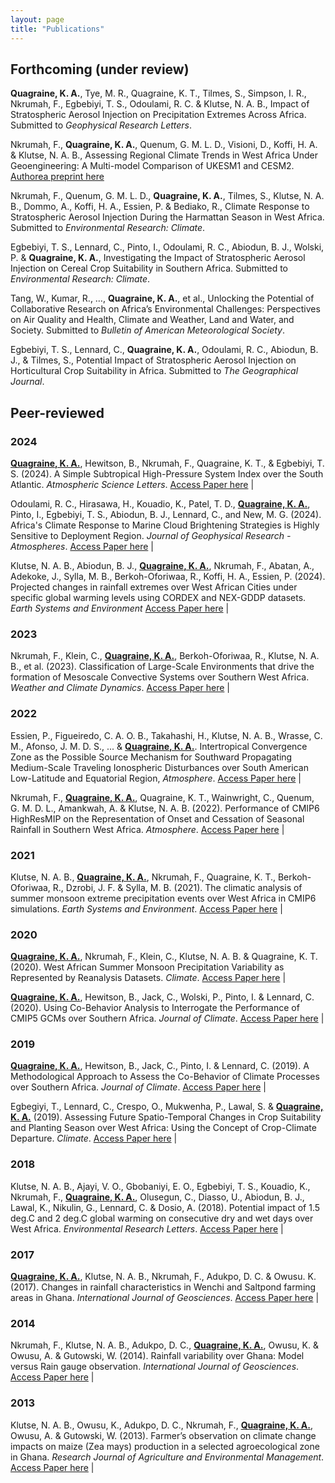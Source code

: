 ```yaml
---
layout: page
title: "Publications"
---
```


<style>
td, th {
   border: none!important;
}
</style>

## Forthcoming (under review) 

**Quagraine, K. A.**, Tye, M. R., Quagraine, K. T., Tilmes, S., Simpson, I. R., Nkrumah, F., Egbebiyi, T. S., Odoulami, R. C. & Klutse, N. A. B., Impact of  Stratospheric Aerosol Injection on Precipitation Extremes Across Africa. Submitted to *Geophysical Research Letters*.

Nkrumah, F., **Quagraine, K. A.**, Quenum, G. M. L. D., Visioni, D., Koffi, H. A. & Klutse, N. A. B., Assessing Regional Climate Trends in West Africa Under Geoengineering: A Multi-model Comparison of UKESM1 and CESM2. [Authorea preprint here](https://essopenarchive.org/doi/full/10.22541essoar.173462728.87124716)

Nkrumah, F., Quenum, G. M. L. D., **Quagraine, K. A.**, Tilmes, S., Klutse, N. A. B., Dommo, A., Koffi, H. A., Essien, P. & Bediako, R., Climate Response to Stratospheric Aerosol Injection During the Harmattan Season in West Africa. Submitted to *Environmental Research: Climate*.

Egbebiyi, T. S., Lennard, C., Pinto, I., Odoulami, R. C., Abiodun, B. J., Wolski, P. & **Quagraine, K. A.**, Investigating the Impact of Stratospheric Aerosol Injection on Cereal Crop Suitability in Southern Africa. Submitted to *Environmental Research: Climate*.

Tang, W., Kumar, R., …, **Quagraine, K. A.**, et al., Unlocking the Potential of Collaborative Research on Africa’s Environmental Challenges: Perspectives on Air Quality and Health, Climate and Weather, Land and Water, and Society. Submitted to *Bulletin of American Meteorological Society*.

Egbebiyi, T. S., Lennard, C., **Quagraine, K. A.**, Odoulami, R. C., Abiodun, B. J., & Tilmes, S., Potential
Impact of Stratospheric Aerosol Injection on Horticultural Crop Suitability in Africa. Submitted to *The Geographical Journal*.
   

## Peer-reviewed

### 2024 

[**Quagraine, K. A.**](https://scholar.google.com/citations?user=hoI1ZjkAAAAJ&hl=en), Hewitson, B., Nkrumah, F., Quagraine, K. T., & Egbebiyi, T. S. (2024). A Simple Subtropical High-Pressure System Index over the South Atlantic. *Atmospheric Science Letters*. [Access Paper here](https://doi.org/10.1002/asl.1266) | 
<div class="altmetric-embed" data-badge-type="donut" data-doi="10.1002/asl.1266"></div>
<script async src="https://d1bxh8uas1mnw7.cloudfront.net/assets/embed.js"></script>

Odoulami, R. C., Hirasawa, H., Kouadio, K., Patel, T. D., [**Quagraine, K. A.**](https://scholar.google.com/citations?user=hoI1ZjkAAAAJ&hl=en), Pinto, I., Egbebiyi, T. S., Abiodun, B. J., Lennard, C., and New, M. G. (2024). Africa's Climate Response to Marine Cloud Brightening Strategies is Highly Sensitive to Deployment Region. *Journal of Geophysical Research - Atmospheres*. [Access Paper here](https://doi.org/10.1029/2024JD041070) | 
<div class="altmetric-embed" data-badge-type="donut" data-doi="10.1029/2024JD041070"></div>
<script async src="https://d1bxh8uas1mnw7.cloudfront.net/assets/embed.js"></script>

Klutse, N. A. B., Abiodun, B. J., [**Quagraine, K. A.**](https://scholar.google.com/citations?user=hoI1ZjkAAAAJ&hl=en), Nkrumah, F., Abatan, A., Adekoke, J., Sylla, M. B., Berkoh-Oforiwaa, R., Koffi, H. A., Essien, P. (2024). Projected changes in rainfall extremes over West African Cities under specific global warming levels using CORDEX and NEX-GDDP datasets. *Earth Systems and Environment* [Access Paper here](https://doi.org/10.1007/s41748-024-00425-w) | 
<div class="altmetric-embed" data-badge-type="donut" data-doi="10.1007/s41748-024-00425-w"></div>
<script async src="https://d1bxh8uas1mnw7.cloudfront.net/assets/embed.js"></script>

### 2023 

Nkrumah, F., Klein, C., [**Quagraine, K. A.**](https://scholar.google.com/citations?user=hoI1ZjkAAAAJ&hl=en), Berkoh-Oforiwaa, R., Klutse, N. A. B., et al. (2023). Classification of Large-Scale Environments that drive the formation of Mesoscale Convective Systems over Southern West Africa. *Weather and Climate Dynamics*. [Access Paper here](https://doi.org/10.5194/wcd-4-773-2023) | 
<div class="altmetric-embed" data-badge-type="donut" data-doi="10.5194/wcd-4-773-2023"></div>
<script async src="https://d1bxh8uas1mnw7.cloudfront.net/assets/embed.js"></script>

### 2022 

Essien, P., Figueiredo, C. A. O. B., Takahashi, H., Klutse, N. A. B., Wrasse, C. M., Afonso, J. M. D. S., ... & [**Quagraine, K. A.**](https://scholar.google.com/citations?user=hoI1ZjkAAAAJ&hl=en). Intertropical Convergence Zone as the Possible Source Mechanism for Southward Propagating Medium-Scale Traveling Ionospheric Disturbances over South American Low-Latitude and Equatorial Region, *Atmosphere*. [Access Paper here](https://doi.org/10.3390/atmos13111836) | 
<div class="altmetric-embed" data-badge-type="donut" data-doi="10.3390/atmos13111836"></div>
<script async src="https://d1bxh8uas1mnw7.cloudfront.net/assets/embed.js"></script>

Nkrumah, F., [**Quagraine, K. A.**](https://scholar.google.com/citations?user=hoI1ZjkAAAAJ&hl=en), Quagraine, K. T., Wainwright, C., Quenum, G. M. D. L., Amankwah, A. & Klutse, N. A. B. (2022). Performance of CMIP6 HighResMIP on the Representation of Onset and Cessation of Seasonal Rainfall in Southern West Africa. *Atmosphere*. [Access Paper here](https://doi.org/10.3390/atmos13070999) | 
<div class="altmetric-embed" data-badge-type="donut" data-doi="10.3390/atmos13070999"></div>
<script async src="https://d1bxh8uas1mnw7.cloudfront.net/assets/embed.js"></script>

### 2021

Klutse, N. A. B., [**Quagraine, K. A.**](https://scholar.google.com/citations?user=hoI1ZjkAAAAJ&hl=en), Nkrumah, F., Quagraine, K. T., Berkoh-Oforiwaa, R., Dzrobi, J. F. & Sylla, M. B. (2021). The climatic analysis of summer monsoon extreme precipitation events over West Africa in CMIP6 simulations. *Earth Systems and Environment*. [Access Paper here](https://doi.org/10.1007/s41748-021-00203-y) | 
<div class="altmetric-embed" data-badge-type="donut" data-doi="10.1007/s41748-021-00203-y"></div>
<script async src="https://d1bxh8uas1mnw7.cloudfront.net/assets/embed.js"></script>

### 2020

[**Quagraine, K. A.**](https://scholar.google.com/citations?user=hoI1ZjkAAAAJ&hl=en), Nkrumah, F., Klein, C., Klutse, N. A. B. & Quagraine, K. T. (2020). West African Summer Monsoon Precipitation Variability as Represented by Reanalysis Datasets. *Climate*. [Access Paper here](https://doi.org/10.3390/cli8100111) | 
<div class="altmetric-embed" data-badge-type="donut" data-doi="10.3390/cli8100111"></div>
<script async src="https://d1bxh8uas1mnw7.cloudfront.net/assets/embed.js"></script>

[**Quagraine, K. A.**](https://scholar.google.com/citations?user=hoI1ZjkAAAAJ&hl=en), Hewitson, B., Jack, C., Wolski, P., Pinto, I. & Lennard, C. (2020). Using Co-Behavior Analysis to Interrogate the Performance of CMIP5 GCMs over Southern Africa. *Journal of Climate*. [Access Paper here](https://doi.org/10.1175/JCLI-D-19-0472.1) | 
<div class="altmetric-embed" data-badge-type="donut" data-doi="10.1175/JCLI-D-19-0472.1"></div>
<script async src="https://d1bxh8uas1mnw7.cloudfront.net/assets/embed.js"></script>

### 2019

[**Quagraine, K. A.**](https://scholar.google.com/citations?user=hoI1ZjkAAAAJ&hl=en), Hewitson, B., Jack, C., Pinto, I. & Lennard, C. (2019). A Methodological Approach to Assess the Co-Behavior of Climate Processes over Southern Africa. *Journal of Climate*. [Access Paper here](https://doi.org/10.1175/JCLI-D-18-0689.1) | 
<div class="altmetric-embed" data-badge-type="donut" data-doi="10.1175/JCLI-D-18-0689.1"></div>
<script async src="https://d1bxh8uas1mnw7.cloudfront.net/assets/embed.js"></script>

Egbegiyi, T., Lennard, C., Crespo, O., Mukwenha, P., Lawal, S. & [**Quagraine, K. A.**](https://scholar.google.com/citations?user=hoI1ZjkAAAAJ&hl=en) (2019). Assessing Future Spatio-Temporal Changes in Crop Suitability and Planting Season over West Africa: Using the Concept of Crop-Climate Departure. *Climate*. [Access Paper here](https://doi.org/10.3390/cli7090102) | 
<div class="altmetric-embed" data-badge-type="donut" data-doi="10.3390/cli7090102"></div>
<script async src="https://d1bxh8uas1mnw7.cloudfront.net/assets/embed.js"></script>

### 2018

Klutse, N. A. B., Ajayi, V. O., Gbobaniyi, E. O., Egbebiyi, T. S., Kouadio, K., Nkrumah, F., [**Quagraine, K. A.**](https://scholar.google.com/citations?user=hoI1ZjkAAAAJ&hl=en), Olusegun, C., Diasso, U., Abiodun, B. J., Lawal, K., Nikulin, G., Lennard, C. & Dosio, A. (2018). Potential impact of 1.5 deg.C and 2 deg.C global warming on consecutive dry and wet days over West Africa. *Environmental Research Letters*. [Access Paper here](https://doi.org/10.1088/1748-9326/aab37b) | 
<div class="altmetric-embed" data-badge-type="donut" data-doi="10.1088/1748-9326/aab37b"></div>
<script async src="https://d1bxh8uas1mnw7.cloudfront.net/assets/embed.js"></script>

### 2017

[**Quagraine, K. A.**](https://scholar.google.com/citations?user=hoI1ZjkAAAAJ&hl=en), Klutse, N. A. B., Nkrumah, F., Adukpo, D. C. & Owusu. K. (2017). Changes in rainfall characteristics in Wenchi and Saltpond farming areas in Ghana. *International Journal of Geosciences*. [Access Paper here](https://doi.org/10.4236/ijg.2017.83015) | 
<div class="altmetric-embed" data-badge-type="donut" data-doi="10.4236/ijg.2017.83015"></div>
<script async src="https://d1bxh8uas1mnw7.cloudfront.net/assets/embed.js"></script>

### 2014

Nkrumah, F., Klutse, N. A. B., Adukpo, D. C., [**Quagraine, K. A.**](https://scholar.google.com/citations?user=hoI1ZjkAAAAJ&hl=en), Owusu, K. & Owusu, A. & Gutowski, W. (2014). Rainfall variability over Ghana: Model versus Rain gauge observation.  *International Journal of Geosciences*. [Access Paper here](https://doi.org/10.4236/ijg.2014.57060) | 
<div class="altmetric-embed" data-badge-type="donut" data-doi="10.4236/ijg.2014.57060"></div>
<script async src="https://d1bxh8uas1mnw7.cloudfront.net/assets/embed.js"></script>

### 2013

Klutse, N. A. B., Owusu, K., Adukpo, D. C., Nkrumah, F., [**Quagraine, K. A.**](https://scholar.google.com/citations?user=hoI1ZjkAAAAJ&hl=en), Owusu, A. & Gutowski, W. (2013). Farmer’s observation on climate change impacts on maize (Zea mays) production in a selected agroecological zone in Ghana. *Research Journal of Agriculture and Environmental Management*. [Access Paper here](https://tinyurl.com/ywzeyesh) | 
<div class="altmetric-embed" data-badge-type="donut" data-doi="https://tinyurl.com/ywzeyesh"></div>
<script async src="https://d1bxh8uas1mnw7.cloudfront.net/assets/embed.js"></script>
